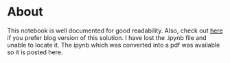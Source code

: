 # About
This notebook is well documented for good readability. Also, check out [here](https://dev.to/vijethrai/solving-the-stripper-well-problem-15m9) if you prefer blog version of this solution. I have lost the .ipynb file and unable to locate it. The ipynb which was converted into a pdf was available so it is posted here.
